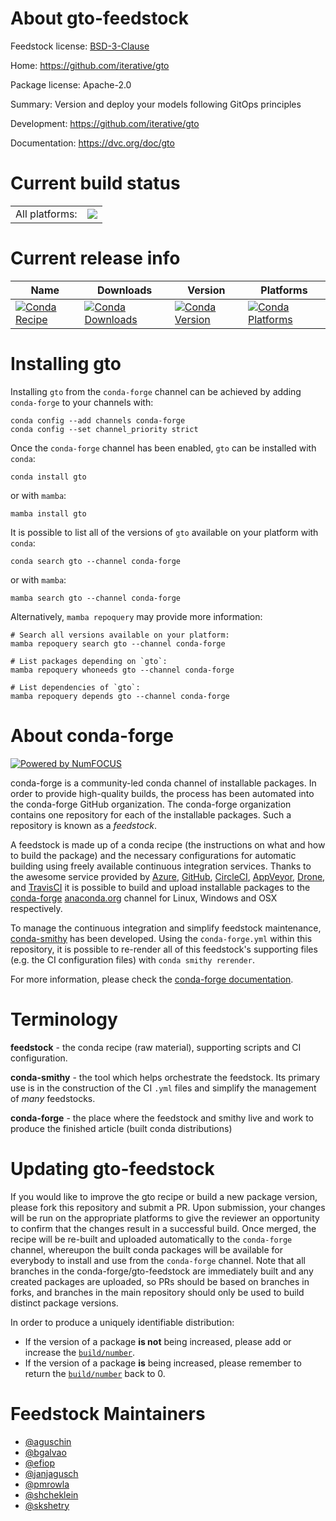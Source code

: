 About gto-feedstock
===================

Feedstock license: [BSD-3-Clause](https://github.com/conda-forge/gto-feedstock/blob/main/LICENSE.txt)

Home: https://github.com/iterative/gto

Package license: Apache-2.0

Summary: Version and deploy your models following GitOps principles

Development: https://github.com/iterative/gto

Documentation: https://dvc.org/doc/gto

Current build status
====================


<table><tr><td>All platforms:</td>
    <td>
      <a href="https://dev.azure.com/conda-forge/feedstock-builds/_build/latest?definitionId=20600&branchName=main">
        <img src="https://dev.azure.com/conda-forge/feedstock-builds/_apis/build/status/gto-feedstock?branchName=main">
      </a>
    </td>
  </tr>
</table>

Current release info
====================

| Name | Downloads | Version | Platforms |
| --- | --- | --- | --- |
| [![Conda Recipe](https://img.shields.io/badge/recipe-gto-green.svg)](https://anaconda.org/conda-forge/gto) | [![Conda Downloads](https://img.shields.io/conda/dn/conda-forge/gto.svg)](https://anaconda.org/conda-forge/gto) | [![Conda Version](https://img.shields.io/conda/vn/conda-forge/gto.svg)](https://anaconda.org/conda-forge/gto) | [![Conda Platforms](https://img.shields.io/conda/pn/conda-forge/gto.svg)](https://anaconda.org/conda-forge/gto) |

Installing gto
==============

Installing `gto` from the `conda-forge` channel can be achieved by adding `conda-forge` to your channels with:

```
conda config --add channels conda-forge
conda config --set channel_priority strict
```

Once the `conda-forge` channel has been enabled, `gto` can be installed with `conda`:

```
conda install gto
```

or with `mamba`:

```
mamba install gto
```

It is possible to list all of the versions of `gto` available on your platform with `conda`:

```
conda search gto --channel conda-forge
```

or with `mamba`:

```
mamba search gto --channel conda-forge
```

Alternatively, `mamba repoquery` may provide more information:

```
# Search all versions available on your platform:
mamba repoquery search gto --channel conda-forge

# List packages depending on `gto`:
mamba repoquery whoneeds gto --channel conda-forge

# List dependencies of `gto`:
mamba repoquery depends gto --channel conda-forge
```


About conda-forge
=================

[![Powered by
NumFOCUS](https://img.shields.io/badge/powered%20by-NumFOCUS-orange.svg?style=flat&colorA=E1523D&colorB=007D8A)](https://numfocus.org)

conda-forge is a community-led conda channel of installable packages.
In order to provide high-quality builds, the process has been automated into the
conda-forge GitHub organization. The conda-forge organization contains one repository
for each of the installable packages. Such a repository is known as a *feedstock*.

A feedstock is made up of a conda recipe (the instructions on what and how to build
the package) and the necessary configurations for automatic building using freely
available continuous integration services. Thanks to the awesome service provided by
[Azure](https://azure.microsoft.com/en-us/services/devops/), [GitHub](https://github.com/),
[CircleCI](https://circleci.com/), [AppVeyor](https://www.appveyor.com/),
[Drone](https://cloud.drone.io/welcome), and [TravisCI](https://travis-ci.com/)
it is possible to build and upload installable packages to the
[conda-forge](https://anaconda.org/conda-forge) [anaconda.org](https://anaconda.org/)
channel for Linux, Windows and OSX respectively.

To manage the continuous integration and simplify feedstock maintenance,
[conda-smithy](https://github.com/conda-forge/conda-smithy) has been developed.
Using the ``conda-forge.yml`` within this repository, it is possible to re-render all of
this feedstock's supporting files (e.g. the CI configuration files) with ``conda smithy rerender``.

For more information, please check the [conda-forge documentation](https://conda-forge.org/docs/).

Terminology
===========

**feedstock** - the conda recipe (raw material), supporting scripts and CI configuration.

**conda-smithy** - the tool which helps orchestrate the feedstock.
                   Its primary use is in the construction of the CI ``.yml`` files
                   and simplify the management of *many* feedstocks.

**conda-forge** - the place where the feedstock and smithy live and work to
                  produce the finished article (built conda distributions)


Updating gto-feedstock
======================

If you would like to improve the gto recipe or build a new
package version, please fork this repository and submit a PR. Upon submission,
your changes will be run on the appropriate platforms to give the reviewer an
opportunity to confirm that the changes result in a successful build. Once
merged, the recipe will be re-built and uploaded automatically to the
`conda-forge` channel, whereupon the built conda packages will be available for
everybody to install and use from the `conda-forge` channel.
Note that all branches in the conda-forge/gto-feedstock are
immediately built and any created packages are uploaded, so PRs should be based
on branches in forks, and branches in the main repository should only be used to
build distinct package versions.

In order to produce a uniquely identifiable distribution:
 * If the version of a package **is not** being increased, please add or increase
   the [``build/number``](https://docs.conda.io/projects/conda-build/en/latest/resources/define-metadata.html#build-number-and-string).
 * If the version of a package **is** being increased, please remember to return
   the [``build/number``](https://docs.conda.io/projects/conda-build/en/latest/resources/define-metadata.html#build-number-and-string)
   back to 0.

Feedstock Maintainers
=====================

* [@aguschin](https://github.com/aguschin/)
* [@bgalvao](https://github.com/bgalvao/)
* [@efiop](https://github.com/efiop/)
* [@janjagusch](https://github.com/janjagusch/)
* [@pmrowla](https://github.com/pmrowla/)
* [@shcheklein](https://github.com/shcheklein/)
* [@skshetry](https://github.com/skshetry/)

